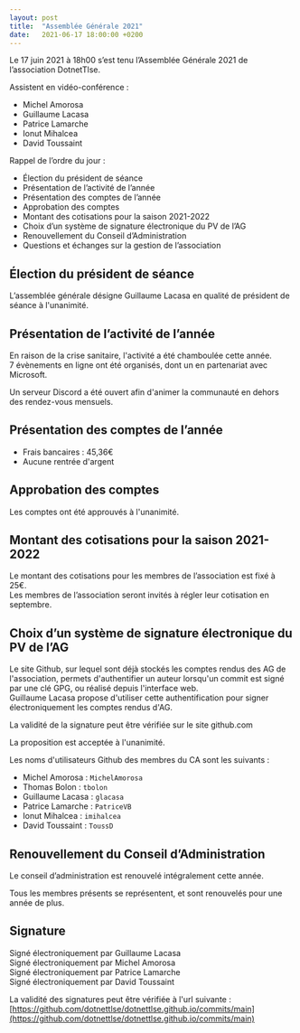 ```yaml
---
layout: post
title:  "Assemblée Générale 2021"
date:   2021-06-17 18:00:00 +0200
---
```


Le 17 juin 2021 à 18h00 s’est tenu l’Assemblée Générale 2021 de l’association DotnetTlse.

Assistent en vidéo-conférence :

- Michel Amorosa
- Guillaume Lacasa
- Patrice Lamarche
- Ionut Mihalcea
- David Toussaint


Rappel de l’ordre du jour :
- Élection du président de séance
- Présentation de l’activité de l’année
- Présentation des comptes de l’année
- Approbation des comptes
- Montant des cotisations pour la saison 2021-2022
- Choix d’un système de signature électronique du PV de l’AG
- Renouvellement du Conseil d’Administration
- Questions et échanges sur la gestion de l’association

## Élection du président de séance

L’assemblée générale désigne Guillaume Lacasa en qualité de président de séance à l'unanimité.

## Présentation de l’activité de l’année

En raison de la crise sanitaire, l'activité a été chamboulée cette année.  
7 évènements en ligne ont été organisés, dont un en partenariat avec Microsoft.

Un serveur Discord a été ouvert afin d'animer la communauté en dehors des rendez-vous mensuels.

## Présentation des comptes de l’année

- Frais bancaires : 45,36€
- Aucune rentrée d'argent

## Approbation des comptes

Les comptes ont été approuvés à l'unanimité.

## Montant des cotisations pour la saison 2021-2022

Le montant des cotisations pour les membres de l’association est fixé à 25€.  
Les membres de l’association seront invités à régler leur cotisation en septembre.

## Choix d’un système de signature électronique du PV de l’AG

Le site Github, sur lequel sont déjà stockés les comptes rendus des AG de l'association, 
permets d'authentifier un auteur lorsqu'un commit est signé par une clé GPG, ou réalisé 
depuis l'interface web.  
Guillaume Lacasa propose d'utiliser cette authentification pour signer électroniquement
les comptes rendus d'AG.

La validité de la signature peut être vérifiée sur le site github.com

La proposition est acceptée à l'unanimité.

Les noms d'utilisateurs Github des membres du CA sont les suivants :
- Michel Amorosa : `MichelAmorosa`
- Thomas Bolon : `tbolon`
- Guillaume Lacasa : `glacasa`
- Patrice Lamarche : `PatriceVB`
- Ionut Mihalcea : `imihalcea`
- David Toussaint : `ToussD`

## Renouvellement du Conseil d’Administration

Le conseil d’administration est renouvelé intégralement cette année.

Tous les membres présents se représentent, et sont renouvelés pour une année de plus.

## Signature

Signé électroniquement par Guillaume Lacasa  
Signé électroniquement par Michel Amorosa  
Signé électroniquement par Patrice Lamarche  
Signé électroniquement par David Toussaint  

La validité des signatures peut être vérifiée à l'url suivante :  
[https://github.com/dotnettlse/dotnettlse.github.io/commits/main](https://github.com/dotnettlse/dotnettlse.github.io/commits/main)

